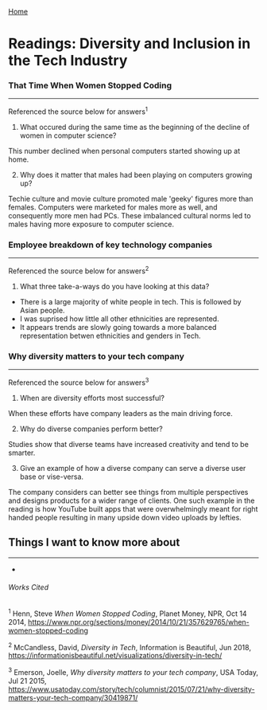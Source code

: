 [Home](README.md)

# Readings: Diversity and Inclusion in the Tech Industry

### That Time When Women Stopped Coding
---------------

Referenced the source below for answers<sup>1<sup>

1. What occured during the same time as the beginning of the decline of women in computer science?

  This number declined when personal computers started showing up at home.

2. Why does it matter that males had been playing on computers growing up?

  Techie culture and movie culture promoted male 'geeky' figures more than females. Computers were marketed for males more as well, and consequently more men had PCs. These imbalanced cultural norms led to males having more exposure to computer science.

### Employee breakdown of key technology companies
---------------

Referenced the source below for answers<sup>2<sup>

1. What three take-a-ways do you have looking at this data?
  * There is a large majority of white people in tech. This is followed by Asian people. 
  * I was suprised how little all other ethnicities are represented.
  * It appears trends are slowly going towards a more balanced representation betwen ethnicities and genders in Tech.

###  Why diversity matters to your tech company
---------------

Referenced the source below for answers<sup>3<sup>

1. When are diversity efforts most successful?

  When these efforts have company leaders as the main driving force.

2. Why do diverse companies perform better?

  Studies show that diverse teams have increased creativity and tend to be smarter.

3. Give an example of how a diverse company can serve a diverse user base or vise-versa.

  The company considers can better see things from multiple perspectives and designs products for a wider range of clients. One such example in the reading is how YouTube built apps that were overwhelmingly meant for right handed people resulting in many upside down video uploads by lefties.


## Things I want to know more about
---------------
*


###### Works Cited

<sup>1</sup> Henn, Steve _When Women Stopped Coding_, Planet Money, NPR, Oct 14 2014, https://www.npr.org/sections/money/2014/10/21/357629765/when-women-stopped-coding

<sup>2</sup> McCandless, David, _Diversity in Tech_, Information is Beautiful, Jun 2018, https://informationisbeautiful.net/visualizations/diversity-in-tech/

<sup>3</sup> Emerson, Joelle, _Why diversity matters to your tech company_, USA Today, Jul 21 2015, https://www.usatoday.com/story/tech/columnist/2015/07/21/why-diversity-matters-your-tech-company/30419871/